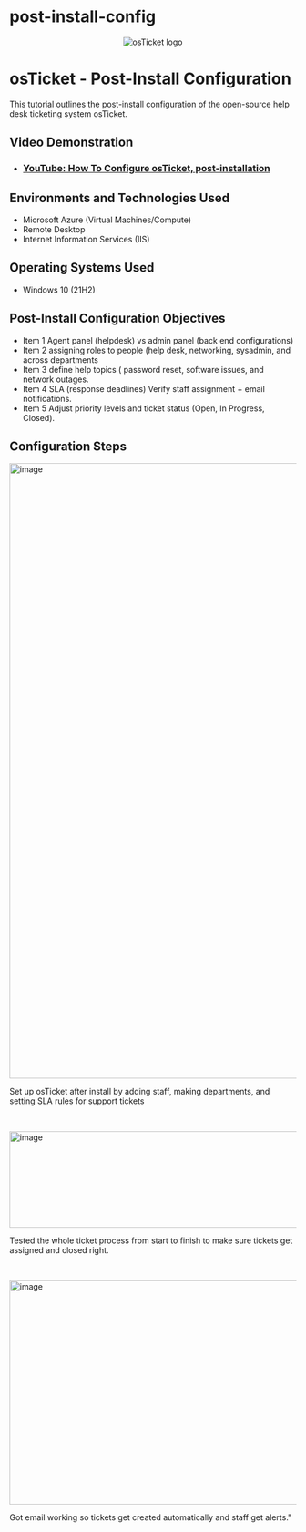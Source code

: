 # post-install-config
<p align="center">
<img src="https://i.imgur.com/Clzj7Xs.png" alt="osTicket logo"/>
</p>

<h1>osTicket - Post-Install Configuration</h1>
This tutorial outlines the post-install configuration of the open-source help desk ticketing system osTicket.<br />


<h2>Video Demonstration</h2>

- ### [YouTube: How To Configure osTicket, post-installation](https://www.youtube.com)

<h2>Environments and Technologies Used</h2>

- Microsoft Azure (Virtual Machines/Compute)
- Remote Desktop
- Internet Information Services (IIS)

<h2>Operating Systems Used </h2>

- Windows 10</b> (21H2)

<h2>Post-Install Configuration Objectives</h2>

- Item 1 Agent panel (helpdesk) vs admin panel (back end configurations)
- Item 2 assigning roles to people (help desk, networking, sysadmin, and across departments
- Item 3 define help topics ( password reset, software issues, and network outages.
- Item 4 SLA (response deadlines) Verify staff assignment + email notifications.
- Item 5 Adjust priority levels and ticket status (Open, In Progress, Closed).

<h2>Configuration Steps</h2>

<p>
<img width="1920" height="1080" alt="image" src="https://github.com/user-attachments/assets/35d8aa25-80ac-43ad-9aba-60dee9906a1f" />

<p>
 Set up osTicket after install by adding staff, making departments, and setting SLA rules for support tickets
</p>
<br />

<p>
<img width="1137" height="169" alt="image" src="https://github.com/user-attachments/assets/2a15356f-d0c3-441d-8b95-e442bb03ac1c" />

</p>
<p>
 Tested the whole ticket process from start to finish to make sure tickets get assigned and closed right.
</p>
<br />

<p>
<img width="1042" height="393" alt="image" src="https://github.com/user-attachments/assets/47dc9095-4175-41d2-876a-af829bf14c06" />

</p>
<p>
Got email working so tickets get created automatically and staff get alerts."
</p>
<br />
